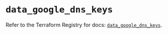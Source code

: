 # `data_google_dns_keys`

Refer to the Terraform Registry for docs: [`data_google_dns_keys`](https://registry.terraform.io/providers/hashicorp/google/6.48.0/docs/data-sources/dns_keys).
